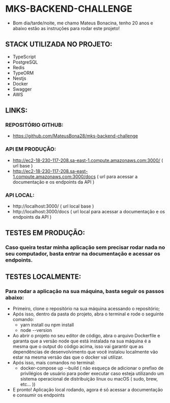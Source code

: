 # MKS-BACKEND-CHALLENGE
- Bom dia/tarde/noite, me chamo Mateus Bonacina, tenho 20 anos e abaixo estão as instruções para rodar este projeto!

## STACK UTILIZADA NO PROJETO:
- TypeScript
- PostgreSQL
- Redis
- TypeORM
- Nestjs
- Docker
- Swagger
- AWS

## LINKS:

### REPOSITÓRIO GITHUB:
- https://github.com/MateusBona28/mks-backend-challenge

### API EM PRODUÇÃO:
- http://ec2-18-230-117-208.sa-east-1.compute.amazonaws.com:3000/ ( url base )
- http://ec2-18-230-117-208.sa-east-1.compute.amazonaws.com:3000/docs ( url para acessar a documentação e os endpoints da API )

### API LOCAL:
- http://localhost:3000/ ( url local base )
- http://localhost:3000/docs ( url local para acessar a documentação e os endpoints da API )

## TESTES EM PRODUÇÃO:
### Caso queira testar minha aplicação sem precisar rodar nada no seu computador, basta entrar na documentação e acessar os endpoints.

## TESTES LOCALMENTE:
### Para rodar a aplicação na sua máquina, basta seguir os passos abaixo:
  - Primeiro, clone o repositório na sua máquina acessando o repositório; 
  - Após isso, dentro da pasta do projeto, abra o terminal e rode o seguinte comando:
    - yarn install ou npm install
    - node --version
  - Ao abrir o projeto no seu editor de código, abra o arquivo Dockerfile e garanta que a versão node que está instalada na sua máquina é
    a mesma que o output do código acima, isso vai garantir que as dependências de desenvolvimento que você instalou localmente vão estar na mesma versão das que o docker vai utilizar.
  - Após isso, mais comandos no terminal:
    - docker-compose up --build ( não esqueça de adicionar o prefixo de privilégios de usuário para poder executar caso esteja utilizando um
    sistema operacional de distribuição linux ou macOS ( sudo,  brew, etc... ))
  - E pronto! Aplicação local rodando, agora é só acessar a documentação e consumir os endpoints